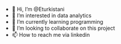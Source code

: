 - 👋 Hi, I’m @Eturkistani
- 👀 I’m interested in data analytics
- 🌱 I’m currently learning programming
- 💞️ I’m looking to collaborate on this project 
- 📫 How to reach me via linkedin 

<!---
Eturkistani/Eturkistani is a ✨ special ✨ repository because its `README.md` (this file) appears on your GitHub profile.
You can click the Preview link to take a look at your changes.
--->

